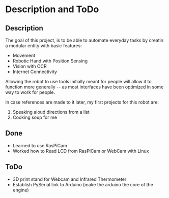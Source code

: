 Description and ToDo
====================

## Description

The goal of this project, is to be able to automate everyday tasks by creatin a modular entity with basic features:
* Movement
* Robotic Hand with Position Sensing
* Vision with OCR
* Internet Connectivity

Allowing the robot to use tools initially meant for people will allow it to function more generally -- as most interfaces have been optimized in some way to work for people.

In case references are made to it later, my first projects for this robot are:
1) Speaking aloud directions from a list
2) Cooking soup for me 

## Done
* Learned to use RasPiCam
* Worked how to Read LCD from RasPiCam or WebCam with Linux


## ToDo
* 3D print stand for Webcam and Infrared Thermometer
* Establish PySerial link to Arduino (make the arduino the core of the engine)
